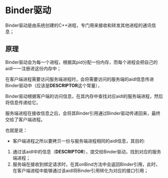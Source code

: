 # Binder驱动

Binder驱动是由系统创建的C++进程，专门用来接收和转发其他进程的通讯信息；



## 原理

Binder驱动会为每一个进程，根据其pid分配一份内存，而每个进程会把自己的aidl一一注册进这份内存中；

在客户端进程需要访问服务端进程时，会将需要访问的服务端的aidl信息传进Binder驱动中（应该是**DESCRIPTOR**这个常量），

Binder驱动根据客户端的访问信息，在其内存中查找对应aidl的服务端进程，然后将信息传递给它。

服务端进程在接收信息之后，会将其Binder引用通过Binder驱动传递回来，最终交给了客户端进程。

也就是说：

* 客户端进程之所以要拷贝一份与服务端进程相同的aidl信息，其目的:

1. 通过该aidl中的信息（**DESCRIPTOR**），提交给Binder驱动，找到对应的服务端进程；
2. 服务端在接收到绑定请求时，在其onBind方法中会返回Binder引用，此时，在客户端进程中能够通过该aidl将Binder引用转化为对应的接口引用；





